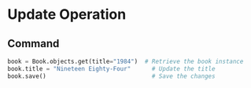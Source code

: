 # Update Operation

## Command
```python
book = Book.objects.get(title="1984")  # Retrieve the book instance
book.title = "Nineteen Eighty-Four"      # Update the title
book.save()                              # Save the changes